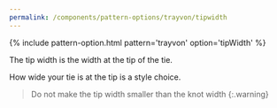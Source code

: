 ```yaml
---
permalink: /components/pattern-options/trayvon/tipwidth
---
```

{% include pattern-option.html pattern='trayvon' option='tipWidth' %}

The tip width is the width at the tip of the tie.

How wide your tie is at the tip is a style choice.

> Do not make the tip width smaller than the knot width
{:.warning}
